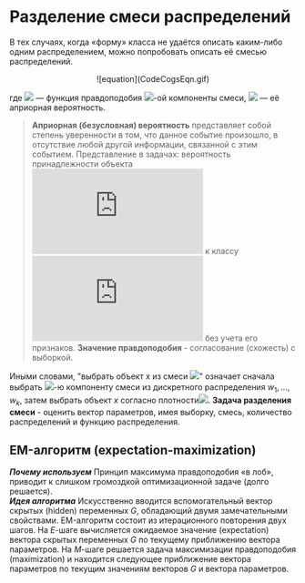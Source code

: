 #  Разделение смеси распределений


В тех случаях, когда «форму» класса не удаётся описать каким-либо одним распределением, можно попробовать описать её смесью распределений.

<center>![equation](CodeCogsEqn.gif)</center>

где ![](CodeCogsEqn(1).gif) — функция правдоподобия ![](CodeCogsEqn(2).gif)-ой компоненты смеси, ![](CodeCogsEqn(3).gif) — её априорная вероятность.

>**Априорная  (безусловная) вероятность** представляет собой степень уверенности в том, что данное событие произошло, в отсутствие любой другой информации, связанной с этим событием. Представление в задачах: вероятность принадлежности объекта ![](https://latex.codecogs.com/gif.latex?X) к классу ![](https://latex.codecogs.com/gif.latex?A) без учета его признаков.
>**Значение правдоподобия** - согласование (схожесть) с выборкой.

Иными словами, "выбрать объект x из смеси ![](CodeCogsEqn(4).gif)" означает сначала выбрать ![](CodeCogsEqn(2).gif)-ю компоненту смеси из дискретного распределения ${w_1, . . . , w_k}$, затем выбрать объект $x$ согласно плотности![](CodeCogsEqn(1).gif).
**Задача разделения смеси** - оценить вектор параметров, имея выборку,  смесь, количество распределений и функцию распределения.
## EM-алгоритм (expectation-maximization)
***Почему используем***
Принцип максимума правдоподобия «в лоб», приводит к слишком громоздкой оптимизационной задаче (долго решается).  
***Идея алгоритма***
Искусственно вводится вспомогательный вектор скрытых (hidden) переменных $G$, обладающий двумя замечательными свойствами. 
EM-алгоритм состоит из итерационного повторения двух шагов. 
На $E$-шаге вычисляется ожидаемое значение (expectation) вектора скрытых переменных $G$ по текущему приближению вектора параметров. На $М$-шаге решается задача максимизации правдоподобия (maximization) и находится следующее приближение вектора параметров по текущим значениям векторов $G$ и вектора параметров.

